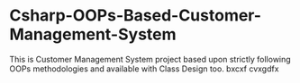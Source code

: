 # Csharp-OOPs-Based-Customer-Management-System
This is Customer Management System project based upon strictly following OOPs methodologies and available with Class Design too.
bxcxf
cvxgdfx
